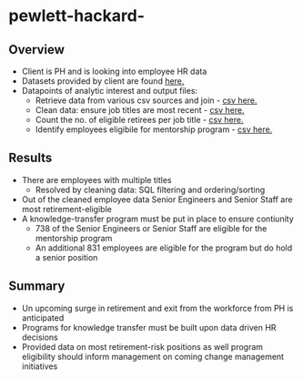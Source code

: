 # pewlett-hackard-

## Overview

* Client is PH and is looking into employee HR data
* Datasets provided by client are found [here.](https://github.com/nabilram/pewlett-hackard-analysis/tree/main/Data)
* Datapoints of analytic interest and output files:
    * Retrieve data from various csv sources and join - [csv here.](https://github.com/nabilram/pewlett-hackard-analysis/blob/main/Queries/retirement_titles.csv)
    * Clean data: ensure job titles are most recent - [csv here.](https://github.com/nabilram/pewlett-hackard-analysis/blob/main/Queries/unique_titles.csv)
    * Count the no. of eligible retirees per job title - [csv here.](https://github.com/nabilram/pewlett-hackard-analysis/blob/main/Queries/retiring_titles.csv)
    * Identify employees eligibile for mentorship program - [csv here.](https://github.com/nabilram/pewlett-hackard-analysis/blob/main/Queries/mentorship_eligibility.csv)

## Results

* There are employees with multiple titles
    * Resolved by cleaning data: SQL filtering and ordering/sorting
* Out of the cleaned employee data Senior Engineers and Senior Staff are most retirement-eligible
* A knowledge-transfer program must be put in place to ensure contiunity
    * 738 of the Senior Engineers or Senior Staff are eligible for the mentorship program
    * An additional 831 employees are eligible for the program but do hold a senior position

## Summary

* Un upcoming surge in retirement and exit from the workforce from PH is anticipated
* Programs for knowledge transfer must be built upon data driven HR decisions
* Provided data on most retirement-risk positions as well program eligibility should inform management on coming change management initiatives